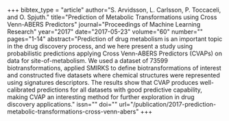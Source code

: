 +++
bibtex_type = "article"
author="S. Arvidsson, L. Carlsson, P. Toccaceli, and O. Spjuth."
title="Prediction of Metabolic Transformations using Cross Venn-ABERS Predictors"
journal="Proceedings of Machine Learning Research"
year="2017"
date="2017-05-23"
volume="60"
number=""
pages="1-14"
abstract="Prediction of drug metabolism is an important topic in the drug discovery process, and we here present a study using probabilistic predictions applying Cross Venn-ABERS Predictors (CVAPs) on data for site-of-metabolism. We used a dataset of 73599 biotransformations, applied SMIRKS to  define biotransformations of interest and constructed five datasets where chemical structures were represented using signatures descriptors. The results show that CVAP produces well-calibrated predictions for all datasets with good predictive capability, making CVAP an interesting method for further exploration in drug discovery applications."
issn=""
doi=""
url="/publication/2017-prediction-metabolic-transformations-cross-venn-abers"
+++
